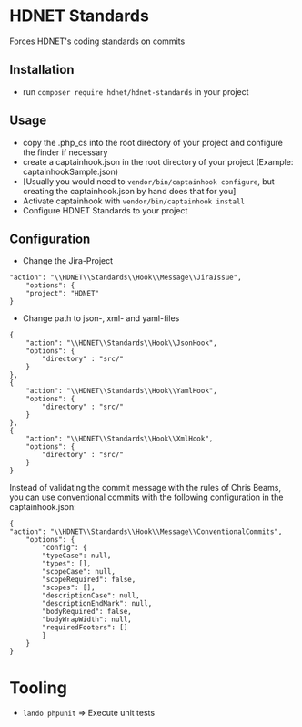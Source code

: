 # HDNET Standards

Forces HDNET's coding standards on commits

## Installation
- run ```composer require hdnet/hdnet-standards``` in your project

## Usage
- copy the .php_cs into the root directory of your project and configure the finder if necessary
- create a captainhook.json in the root directory of your project (Example: captainhookSample.json)
- [Usually you would need to `vendor/bin/captainhook configure`, but creating the captainhook.json by hand does that for you]
- Activate captainhook with `vendor/bin/captainhook install`
- Configure HDNET Standards to your project

## Configuration
- Change the Jira-Project
```
"action": "\\HDNET\\Standards\\Hook\\Message\\JiraIssue",
    "options": {
    "project": "HDNET"
}
```
  
- Change path to json-, xml- and yaml-files
```
{
    "action": "\\HDNET\\Standards\\Hook\\JsonHook",
    "options": {
        "directory" : "src/"
    }
},
{
    "action": "\\HDNET\\Standards\\Hook\\YamlHook",
    "options": {
        "directory" : "src/"
    }
},
{
    "action": "\\HDNET\\Standards\\Hook\\XmlHook",
    "options": {
        "directory" : "src/"
    }
}
```
    
Instead of validating the commit message with the rules of Chris Beams,
you can use conventional commits with the following configuration in the captainhook.json:
```
{
"action": "\\HDNET\\Standards\\Hook\\Message\\ConventionalCommits",
    "options": {
        "config": {
        "typeCase": null,
        "types": [],
        "scopeCase": null,
        "scopeRequired": false,
        "scopes": [],
        "descriptionCase": null,
        "descriptionEndMark": null,
        "bodyRequired": false,
        "bodyWrapWidth": null,
        "requiredFooters": []
        }
    }
}
```

# Tooling
* `lando phpunit` => Execute unit tests